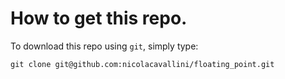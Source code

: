 # How to get this repo.

To download this repo using `git`, simply type:

```
git clone git@github.com:nicolacavallini/floating_point.git
```
